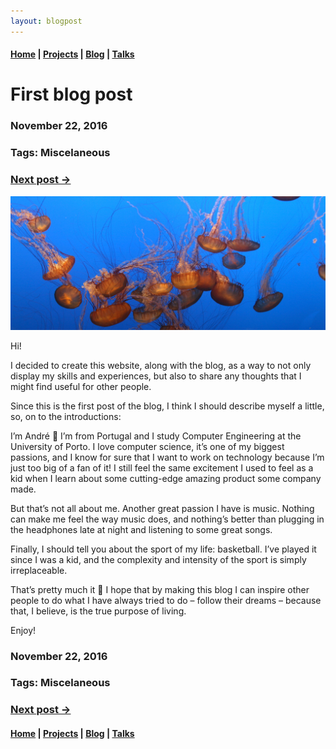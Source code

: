 ```yaml
---
layout: blogpost
---
```


#### [Home](/) | [Projects](/projects) | [Blog](/blog) | [Talks](/talks)

# First blog post

### November 22, 2016
### Tags: Miscelaneous
### [Next post ->](/blog/applying-for-google)

![Jellyfish](/assets/images/jellyfish.jpg)

Hi!

I decided to create this website, along with the blog, as a way to not only display my skills and experiences, but also to share any thoughts that I might find useful for other people.

Since this is the first post of the blog, I think I should describe myself a little, so, on to the introductions:

I’m André 🙂 I’m from Portugal and I study Computer Engineering at the University of Porto. I love computer science, it’s one of my biggest passions, and I know for sure that I want to work on technology because I’m just too big of a fan of it! I still feel the same excitement I used to feel as a kid when I learn about some cutting-edge amazing product some company made.

But that’s not all about me. Another great passion I have is music. Nothing can make me feel the way music does, and nothing’s better than plugging in the headphones late at night and listening to some great songs.

Finally, I should tell you about the sport of my life: basketball. I’ve played it since I was a kid, and the complexity and intensity of the sport is simply irreplaceable.

That’s pretty much it 🙂 I hope that by making this blog I can inspire other people to do what I have always tried to do – follow their dreams – because that, I believe, is the true purpose of living.

Enjoy!

### November 22, 2016
### Tags: Miscelaneous
### [Next post ->](/blog/applying-for-google)

#### [Home](/) | [Projects](/projects) | [Blog](/blog) | [Talks](/talks)